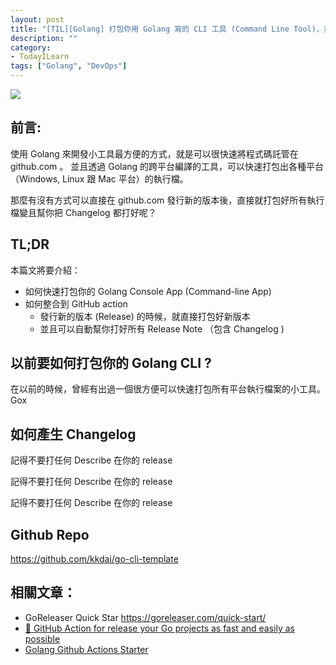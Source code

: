 ```yaml
---
layout: post
title: "[TIL][Golang] 打包你用 Golang 寫的 CLI 工具 (Command Line Tool)，並且搭配 Github Actions 準備 Changelogs "
description: ""
category: 
- TodayILearn
tags: ["Golang", "DevOps"]
---
```




![](https://avatars2.githubusercontent.com/u/24697112?v=3&s=200)

## 前言:

使用 Golang 來開發小工具最方便的方式，就是可以很快速將程式碼託管在 github.com 。 並且透過 Golang 的跨平台編譯的工具，可以快速打包出各種平台（Windows, Linux 跟 Mac 平台）的執行檔。

那麼有沒有方式可以直接在 github.com 發行新的版本後，直接就打包好所有執行檔變且幫你把 Changelog 都打好呢？

## TL;DR 

本篇文將要介紹：

- 如何快速打包你的 Golang Console App (Command-line App)
- 如何整合到 GitHub action
  - 發行新的版本 (Release) 的時候，就直接打包好新版本
  - 並且可以自動幫你打好所有 Release Note （包含 Changelog )



## 以前要如何打包你的 Golang CLI ?

在以前的時候，曾經有出過一個很方便可以快速打包所有平台執行檔案的小工具。 Gox 





## 如何產生 Changelog

記得不要打任何 Describe 在你的 release

記得不要打任何 Describe 在你的 release

記得不要打任何 Describe 在你的 release



## Github Repo 

https://github.com/kkdai/go-cli-template






## 相關文章：

- GoReleaser Quick Star https://goreleaser.com/quick-start/
- [🚀 GitHub Action for release your Go projects as fast and easily as possible](https://dev.to/koddr/github-action-for-release-your-go-projects-as-fast-and-easily-as-possible-20a2)
- [Golang Github Actions Starter](https://github.com/actions/starter-workflows/blob/c59b62dee0eae1f9f368b7011cf05c2fc42cf084/ci/go.yml)
